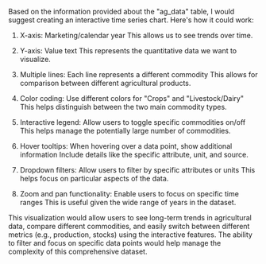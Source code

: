 Based on the information provided about the "ag_data" table, I would suggest creating an interactive time series chart. Here's how it could work:

1. X-axis: Marketing/calendar year
   This allows us to see trends over time.

2. Y-axis: Value text
   This represents the quantitative data we want to visualize.

3. Multiple lines: Each line represents a different commodity
   This allows for comparison between different agricultural products.

4. Color coding: Use different colors for "Crops" and "Livestock/Dairy"
   This helps distinguish between the two main commodity types.

5. Interactive legend: Allow users to toggle specific commodities on/off
   This helps manage the potentially large number of commodities.

6. Hover tooltips: When hovering over a data point, show additional information
   Include details like the specific attribute, unit, and source.

7. Dropdown filters: Allow users to filter by specific attributes or units
   This helps focus on particular aspects of the data.

8. Zoom and pan functionality: Enable users to focus on specific time ranges
   This is useful given the wide range of years in the dataset.

This visualization would allow users to see long-term trends in agricultural data, compare different commodities, and easily switch between different metrics (e.g., production, stocks) using the interactive features. The ability to filter and focus on specific data points would help manage the complexity of this comprehensive dataset.